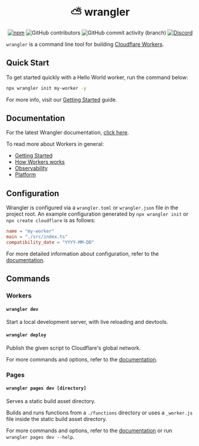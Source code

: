 <h1 align="center"> ⛅️ wrangler </h1>
<section align="center" id="shieldio-badges">
<a href="https://www.npmjs.com/package/wrangler"><img alt="npm"  src="https://img.shields.io/npm/dw/wrangler?style=flat-square"></a>
<img alt="GitHub contributors" src="https://img.shields.io/github/contributors/cloudflare/workers-sdk?style=flat-square">
<img alt="GitHub commit activity (branch)" src="https://img.shields.io/github/commit-activity/w/cloudflare/workers-sdk/main?style=flat-square">
<a href="https://discord.cloudflare.com"><img alt="Discord" src="https://img.shields.io/discord/595317990191398933?color=%23F48120&style=flat-square"></a>
</section>

`wrangler` is a command line tool for building [Cloudflare Workers](https://workers.cloudflare.com/).

## Quick Start

To get started quickly with a Hello World worker, run the command below:

```bash
npx wrangler init my-worker -y
```

For more info, visit our [Getting Started](https://developers.cloudflare.com/workers/get-started/guide/) guide.

## Documentation

For the latest Wrangler documentation, [click here](https://developers.cloudflare.com/workers/wrangler/).

To read more about Workers in general:

- [Getting Started](https://developers.cloudflare.com/workers/get-started/guide/)
- [How Workers works](https://developers.cloudflare.com/workers/reference/how-workers-works/)
- [Observability](https://developers.cloudflare.com/workers/observability/)
- [Platform](https://developers.cloudflare.com/workers/platform/)

## Configuration

Wrangler is configured via a `wrangler.toml` or `wrangler.json` file in the project root. An example configuration generated by `npx wrangler init` or `npx create cloudflare` is as follows:

```toml
name = "my-worker"
main = "./src/index.ts"
compatibility_date = "YYYY-MM-DD"
```

For more detailed information about configuration, refer to the [documentation](https://developers.cloudflare.com/workers/wrangler/configuration/).

## Commands

### Workers

#### `wrangler dev`

Start a local development server, with live reloading and devtools.

#### `wrangler deploy`

Publish the given script to Cloudflare's global network.

For more commands and options, refer to the [documentation](https://developers.cloudflare.com/workers/wrangler/commands/).

### Pages

#### `wrangler pages dev [directory]`

Serves a static build asset directory.

Builds and runs functions from a `./functions` directory or uses a `_worker.js` file inside the static build asset directory.

For more commands and options, refer to the [documentation](https://developers.cloudflare.com/pages/platform/functions#develop-and-preview-locally) or run `wrangler pages dev --help`.

